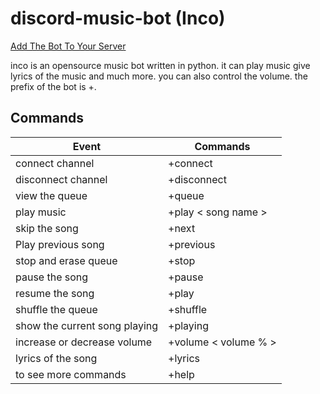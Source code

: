 # discord-music-bot (Inco)

<a href="https://discord.com/api/oauth2/authorize?client_id=861857305686966273&permissions=8&scope=bot">Add The Bot To Your Server</a>

inco is an opensource music bot written in python. it can play music give lyrics of the music and much more. you can also control the volume. the prefix of the bot is +.

## Commands

| Event   | Commands |
| -------- | ---------- |
| connect channel     | +connect     |
| disconnect channel | +disconnect       |
| view the queue | +queue |
| play music | +play < song name > |
| skip the song | +next |
| Play previous song | +previous |
| stop and erase queue | +stop |
| pause the song | +pause |
| resume the song | +play |
| shuffle the queue | +shuffle |
| show the current song playing | +playing |
| increase or decrease volume | +volume < volume % > |
| lyrics of the song | +lyrics |
| to see more commands | +help |
